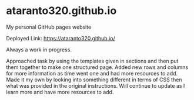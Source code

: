 # ataranto320.github.io
My personal GitHub pages website

Deployed Link: https://ataranto320.github.io/

Always a work in progress.

Approached task by using the templates given in sections and then put them together to make one structured page. Added new rows and columns for more information as time went one and had more resources to add. Made it my own by looking into something different in terms of CSS then what was provided in the original instructions. Will continue to update as I learn more and have more resources to add. 